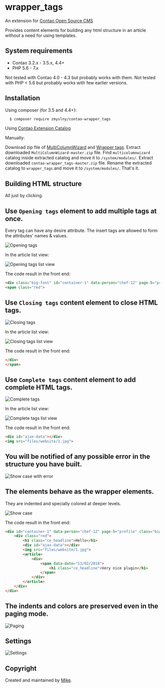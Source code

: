 wrapper_tags 
===============================
An extension for [Contao Open Source CMS](https://contao.org/en/)
 
Provides content elements for building any html structure in an article without a need for using templates.

## System requirements
- Contao 3.2.x - 3.5.x, 4.4+
- PHP 5.6 - 7.x 

Not tested with Contao 4.0 - 4.3 but probably works with them.
Not tested with PHP &lt; 5.6 but probably works with few earlier versions.


## Installation

Using composer (for 3.5 and 4.4+):

```bash
  $ composer require zmyslny/contao-wrapper_tags
```

Using [Contao Extension Catalog](https://contao.org/en/extension-list/view/wrapper_tags.20010009.en.html "Contao extension catalog")

Manually:

Download zip file of [MultiColumnWizard](https://github.com/menatwork/MultiColumnWizard/archive/master.zip "MultiColumnWizard") and [Wrapper tags](https://github.com/Zmyslny/contao-wrapper_tags/archive/master.zip "Contao Wrapper tags").
Extract downloaded `MultiColumnWizard-master.zip` file. Find `multicolumnwizard` catalog inside extracted catalog and move it to `/system/modules/`.
Extract downloaded `contao-wrapper_tags-master.zip` file. Rename the extracted catalog to `wrapper_tags` and move it to `/system/modules/`. That's it. 
 

## Building HTML structure

All just by clicking.

Use `Opening tags` element to add multiple tags at once.
----------

Every tag can have any desire attribute. The insert tags are allowed to form the attributes' names & values.

![Opening tags](docs/wrapper_tags-opening_multi.jpg "Opening tags")

In the article list view:

![Opening tags list view](docs/wrapper_tags-opening-list.jpg "Opening tags list view")

The code result in the front end:

```html
<div class="big-font" id="container-1" data-person="chef-12" page-5="profile">
<span class="red">
```

Use `Closing tags` content element to close HTML tags.
----------------------------------------------------------

![Closing tags](docs/wrapper_tags-closing.jpg "Closing tags")

In the article list view:

![Closing tags list view](docs/wrapper_tags-closing-list.jpg "Closing tags list view")

The code result in the front end:

```html
</div>
</span>
```

Use `Complete tags` content element to add complete HTML tags.
------------------------------------------------------------------

![Complete tags](docs/wrapper_tags-complete.jpg "Complete tags")

In the article list view:

![Complete tags list view](docs/wrapper_tags-complete-list.jpg "Complete tags list view")

The code result in the front end:

```html
<div id="ajax-data"></div>
<img src="files/website/1.jpg">
```

You will be notified of any possible error in the structure you have built.
-------------------------------------------------------------------------------

![Show case with error](docs/error.jpg "Show case with error")

The elements behave as the wrapper elements.
------------------------------------------------

They are indented and specially colored at deeper levels.

![Show case](docs/show-case.jpg "Show case")

The code result in the front end:

```html
<div id="container-1" data-person="chef-12" page-5="profile" class="big-font">
    <div class="red">
        <h1 class="ce_headline">Hello</h1>
        <div id="ajax-data"></div>
        <img src="files/website/1.jpg">
        <article>
            <div>
                <span data-date="13/02/2018">
                    <h1 class="ce_headline">Very nice plugin</h1>
                </span>
            </div>
        </article>
    </div>
</div>
```

The indents and colors are preserved even in the paging mode.
----------------------------------------------------------------
![Paging](docs/paging.jpg "Paging")

Settings
------------
![Settings](docs/tl_settings.jpg "Settings")

## Copyright
Created and maintained by [Mike](http://contao-developer.pl).
